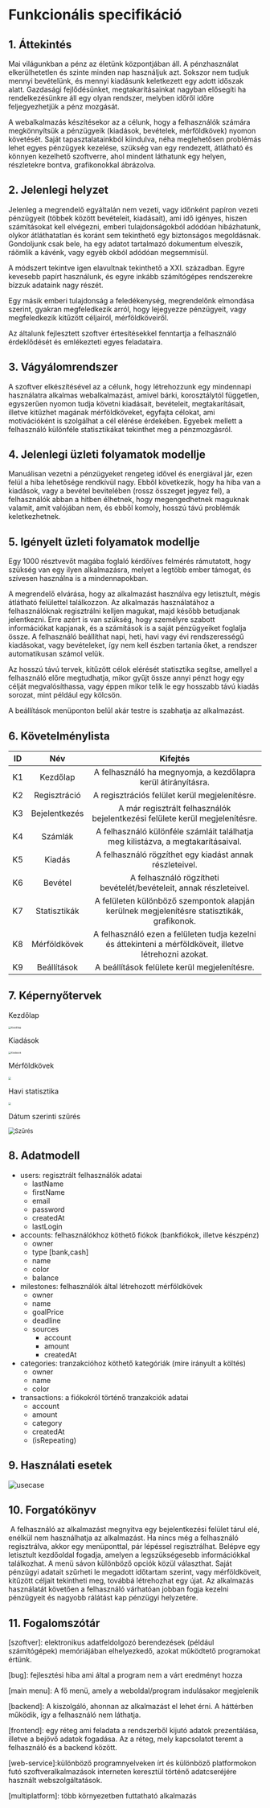 # Funkcionális specifikáció

## 1. Áttekintés

Mai világunkban a pénz az életünk központjában áll. A pénzhasználat elkerülhetetlen és szinte minden nap használjuk azt. Sokszor nem tudjuk mennyi bevételünk, és mennyi kiadásunk keletkezett egy adott időszak alatt. Gazdasági fejlődésünket, megtakarításainkat nagyban elősegíti ha rendelkezésünkre áll egy olyan rendszer, melyben időről időre feljegyezhetjük a pénz mozgását. 

A webalkalmazás készítésekor az a célunk, hogy a felhasználók számára megkönnyítsük a pénzügyeik (kiadások, bevételek, mérföldkövek) nyomon követését. Saját tapasztalatainkból kiindulva, néha meglehetősen problémás lehet egyes pénzügyek kezelése, szükség van egy rendezett, átlátható és könnyen kezelhető szoftverre, ahol mindent láthatunk egy helyen, részletekre bontva, grafikonokkal ábrázolva. 

## 2. Jelenlegi helyzet

Jelenleg a megrendelő egyáltalán nem vezeti, vagy időnként papíron vezeti pénzügyeit (többek között bevételeit, kiadásait), ami idő igényes, hiszen számításokat kell elvégezni, emberi tulajdonságokból adódóan hibázhatunk, olykor átláthatatlan és koránt sem tekinthető egy biztonságos megoldásnak. Gondoljunk csak bele, ha egy adatot tartalmazó dokumentum elveszik, ráömlik a kávénk, vagy egyéb okból adódóan megsemmisül. 

A módszert tekintve igen elavultnak tekinthető a XXI. században. Egyre kevesebb papírt használunk, és egyre inkább számítógépes rendszerekre bízzuk adataink nagy részét.

Egy másik emberi tulajdonság a feledékenység, megrendelőnk elmondása szerint, gyakran megfeledkezik arról, hogy lejegyezze pénzügyeit, vagy megfeledkezik kitűzött céljairól, mérföldköveiről. 

Az általunk fejlesztett szoftver értesítésekkel fenntartja a felhasználó érdeklődését és emlékezteti egyes feladataira.

## 3. Vágyálomrendszer

A szoftver elkészítésével az a célunk, hogy létrehozzunk egy mindennapi használatra alkalmas webalkalmazást, amivel bárki, korosztálytól független, egyszerűen nyomon tudja követni kiadásait, bevételeit, megtakarításait, illetve kitűzhet magának mérföldköveket, egyfajta célokat, ami motivációként is szolgálhat a cél elérése érdekében. Egyebek mellett a felhasználó különféle statisztikákat tekinthet meg a pénzmozgásról.

## 4. Jelenlegi üzleti folyamatok modellje

Manuálisan vezetni a pénzügyeket rengeteg idővel és energiával jár, ezen felül a hiba lehetősége rendkívül nagy. Ebből következik, hogy ha hiba van a kiadások, vagy a bevétel bevitelében (rossz összeget jegyez fel), a felhasználók abban a hitben élhetnek, hogy megengedhetnek maguknak valamit, amit valójában nem, és ebből komoly, hosszú távú problémák keletkezhetnek.

## 5. Igényelt üzleti folyamatok modellje

Egy 1000 résztvevőt magába foglaló kérdőíves felmérés rámutatott, hogy szükség van egy ilyen alkalmazásra, melyet a legtöbb ember támogat, és szívesen használna is a mindennapokban.

A megrendelő elvárása, hogy az alkalmazást használva egy letisztult, mégis átlátható felülettel találkozzon. Az alkalmazás használatához a felhasználóknak regisztrálni kelljen magukat, majd később betudjanak jelentkezni. Erre azért is van szükség, hogy személyre szabott információkat kapjanak, és a számítások is a saját pénzügyeiket foglalja össze. A felhasználó beállíthat napi, heti, havi vagy évi rendszerességű kiadásokat, vagy bevételeket, így nem kell észben tartania őket, a rendszer automatikusan számol velük. 

Az hosszú távú tervek, kitűzött célok elérését statisztika segítse, amellyel a felhasználó előre megtudhatja, mikor gyűjt össze annyi pénzt hogy egy célját megvalósíthassa, vagy éppen mikor telik le egy hosszabb távú kiadás sorozat, mint például egy kölcsön. 

A beállítások menüponton belül akár testre is szabhatja az alkalmazást. 

## 6. Követelménylista

| ID  |      Név      |                                                Kifejtés                                                 |
| :-: | :-----------: | :-----------------------------------------------------------------------------------------------------: |
| K1  |   Kezdőlap    |                      A felhasználó ha megnyomja, a kezdőlapra kerül átirányításra.                      |
| K2  | Regisztráció  |                              A regisztrációs felület kerül megjelenítésre.                              |
| K3  | Bejelentkezés |              A már regisztrált felhasználók bejelentkezési felülete kerül megjelenítésre.               |
| K4  |    Számlák    |            A felhasználó különféle számláit találhatja meg kilistázva, a megtakarításaival.             |
| K5  |    Kiadás     |                         A felhasználó rögzíthet egy kiadást annak részleteivel.                         |
| K6  |    Bevétel    |                   A felhasználó rögzítheti bevételét/bevételeit, annak részleteivel.                    |
| K7  | Statisztikák  |       A felületen különböző szempontok alapján kerülnek megjelenítésre statisztikák, grafikonok.        |
| K8  | Mérföldkövek  | A felhasználó ezen a felületen tudja kezelni és áttekinteni a mérföldköveit, illetve létrehozni azokat. |
| K9  |  Beállítások  |                              A beállítások felülete kerül megjelenítésre.                               |

## 7. Képernyőtervek

Kezdőlap

<img src="https://raw.githubusercontent.com/vereczkibalint/runtime_terror/main/Dokument%C3%A1ci%C3%B3k/K%C3%A9perny%C5%91tervek/Kezd%C5%91lap.png" alt="Kezdőlap" style="zoom: 33%;" />



Kiadások

<img src="https://raw.githubusercontent.com/vereczkibalint/runtime_terror/main/Dokument%C3%A1ci%C3%B3k/K%C3%A9perny%C5%91tervek/Kiadasok.png" alt="Kiadasok" style="zoom:33%;" />



Mérföldkövek

<img src="https://raw.githubusercontent.com/vereczkibalint/runtime_terror/main/Dokument%C3%A1ci%C3%B3k/K%C3%A9perny%C5%91tervek/Merfolkovek_full.png" style="zoom:33%;" />



Havi statisztika

<img src="https://raw.githubusercontent.com/vereczkibalint/runtime_terror/main/Dokument%C3%A1ci%C3%B3k/K%C3%A9perny%C5%91tervek/Stat_ez_a_honap.png" style="zoom:33%;" />



Dátum szerinti szűrés

<img src="https://raw.githubusercontent.com/vereczkibalint/runtime_terror/main/Dokument%C3%A1ci%C3%B3k/K%C3%A9perny%C5%91tervek/intervallum2.PNG" alt="Szűrés" style="zoom: 80%;" />

## 8. Adatmodell

- users: regisztrált felhasználók adatai
  - lastName
  - firstName
  - email
  - password
  - createdAt
  - lastLogin
- accounts: felhasználókhoz köthető fiókok (bankfiókok, illetve készpénz)
  - owner
  - type [bank,cash]
  - name
  - color
  - balance
- milestones: felhasználók által létrehozott mérföldkövek
  - owner
  - name
  - goalPrice
  - deadline
  - sources
    - account
    - amount
    - createdAt
- categories: tranzakcióhoz köthető kategóriák (mire irányult a költés)
  - owner
  - name
  - color
- transactions: a fiókokról történő tranzakciók adatai
  - account
  - amount
  - category
  - createdAt
  - (isRepeating)

## 9. Használati esetek

![usecase](https://raw.githubusercontent.com/vereczkibalint/runtime_terror/main/Dokumentációk/Usecases/usecase.jpeg)

## 10. Forgatókönyv

​	A felhasználó az alkalmazást megnyitva egy bejelentkezési felület tárul elé, enélkül nem használhatja az alkalmazást. Ha nincs még a felhasználó regisztrálva, akkor egy menüponttal, pár lépéssel regisztrálhat. Belépve egy letisztult kezdőoldal fogadja, amelyen a legszükségesebb információkkal találkozhat. A menü sávon különböző opciók közül választhat. Saját pénzügyi adatait szűrheti le megadott időtartam szerint, vagy mérföldköveit, kitűzött céljait tekintheti meg, továbbá létrehozhat egy újat. Az alkalmazás használatát követően a felhasználó várhatóan jobban fogja kezelni pénzügyeit és nagyobb rálátást kap pénzügyi helyzetére. 

## 11. Fogalomszótár

[szoftver]:   elektronikus adatfeldolgozó berendezések (például számítógépek) memóriájában elhelyezkedő, azokat működtető programokat értünk.

[bug]: fejlesztési hiba ami által a program nem a várt eredményt hozza

[main menu]: A fő menü, amely a weboldal/program indulásakor megjelenik

[backend]: A kiszolgáló, ahonnan az alkalmazást el lehet érni. A háttérben működik, így a felhasználó nem láthatja.

[frontend]: egy réteg ami feladata a rendszerből kijutó adatok prezentálása, illetve a bejövő adatok fogadása. Az a réteg, mely kapcsolatot teremt a felhasználó és a backend között.

[web-service]:különböző programnyelveken írt és különböző platformokon futó szoftveralkalmazások interneten keresztül történő adatcseréjére használt webszolgáltatások.

[multiplatform]: több környezetben futtatható alkalmazás